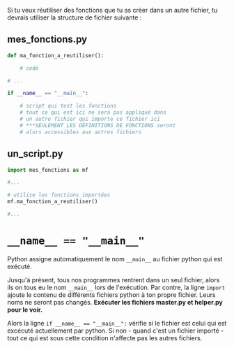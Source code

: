 Si tu veux réutiliser des fonctions que tu as créer dans un autre fichier, tu devrais utiliser la structure de fichier suivante :

## mes_fonctions.py

 
```python
def ma_fonction_a_reutiliser():

    # code

# ...

if __name__ == "__main__":

    # script qui test les fonctions
    # tout ce qui est ici ne sera pas appliqué dans
    # un autre fichier qui importe ce fichier ici
    # ***SEULEMENT LES DÉFINITIONS DE FONCTIONS seront
    # alors accessibles aux autres fichiers
```



## un_script.py


```python
import mes_fonctions as mf

#...

# utilise les fonctions importées
mf.ma_fonction_a_reutiliser()

#...

```

# `__name__ == "__main__"`
Python assigne automatiquement le nom `__main__` au fichier python qui est exécuté.

Jusqu'à présent, tous nos programmes rentrent dans un seul fichier, alors ils on tous eu le nom `__main__` lors de l'exécution. Par contre, la ligne `import` ajoute le contenu de différents fichiers python à ton propre fichier. Leurs noms ne seront pas changés. **Exécuter les fichiers master.py et helper.py pour le voir.**

Alors la ligne `if __name__ == "__main__":` vérifie si le fichier est celui qui est excécuté actuellement par python. Si non - quand c'est un fichier importé - tout ce qui est sous cette condition n'affecte pas les autres fichiers.